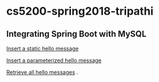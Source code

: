 # cs5200-spring2018-tripathi

## Integrating Spring Boot with MySQL


[Insert a static hello message](http://cs5200-spring2018-tripathi.us-east-1.elasticbeanstalk.com/api/hello/insert)       

[Insert a parameterized hello message](http://cs5200-spring2018-tripathi.us-east-1.elasticbeanstalk.com/api/hello/insert/Some%20parameterized%20message)

[Retrieve all hello messages](http://cs5200-spring2018-tripathi.us-east-1.elasticbeanstalk.com/api/hello/select/all) . 
